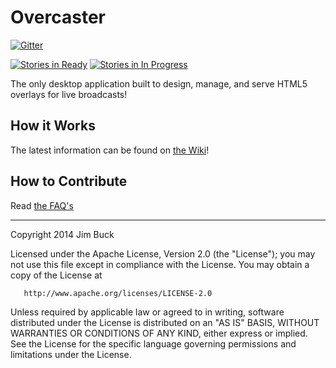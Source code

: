 Overcaster 
=========

[![Gitter](https://badges.gitter.im/Join%20Chat.svg)](https://gitter.im/JimmyBoh/Overcaster?utm_source=badge&utm_medium=badge&utm_campaign=pr-badge&utm_content=badge)

[![Stories in Ready](https://badge.waffle.io/jimmyboh/overcaster.svg?label=ready&title=Ready)](http://waffle.io/jimmyboh/overcaster)
[![Stories in In Progress](https://badge.waffle.io/jimmyboh/overcaster.svg?label=in%20progress&title=In%20Progress)](http://waffle.io/jimmyboh/overcaster)

The only desktop application built to design, manage, and serve HTML5 overlays for live broadcasts!


## How it Works

The latest information can be found on [the Wiki](https://github.com/JimmyBoh/Overcaster/wiki/Goals-and-Scope)!

## How to Contribute

Read [the FAQ's](https://github.com/JimmyBoh/Overcaster/wiki/Dev-FAQ's)

----

Copyright 2014 Jim Buck

   Licensed under the Apache License, Version 2.0 (the "License");
   you may not use this file except in compliance with the License.
   You may obtain a copy of the License at

       http://www.apache.org/licenses/LICENSE-2.0

   Unless required by applicable law or agreed to in writing, software
   distributed under the License is distributed on an "AS IS" BASIS,
   WITHOUT WARRANTIES OR CONDITIONS OF ANY KIND, either express or implied.
   See the License for the specific language governing permissions and
   limitations under the License.
